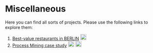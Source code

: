 # Miscellaneous

Here you can find all sorts of projects. Please use the following links to explore them:

  1) [Best-value restaurants in BERLIN](http://nbviewer.jupyter.org/github/bockjo/Miscellaneous/blob/master/BER_food_map2.html)  <a href="url"><img src="https://www.python.org/static/favicon.ico" height="20" width="20" ></a> <br>
  2) [Process Mining case study](http://nbviewer.jupyter.org/github/bockjo/Miscellaneous/blob/master/ProcessMiningCaseStudy.ipynb)  <a href="url"> <img src="http://www.uidownload.com/files/541/586/346/code-command-develop-javascript-language-programming-software-icon.png" height="20" width="20" ></a> 
<img src="https://www.python.org/static/favicon.ico" height="20" width="20" ></a> <br>
